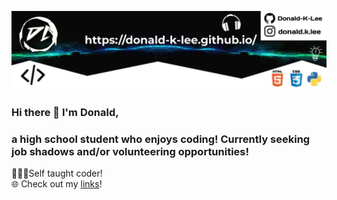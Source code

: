 ![Cover Photo](coverimage.jpeg)
### Hi there 👋 I'm Donald,
### a high school student who enjoys coding! Currently seeking job shadows and/or volunteering opportunities!

👨🏻‍💻Self taught coder!  
🌐 Check out my [links](https://donald-k-lee.github.io/Links.html)!  


